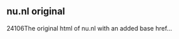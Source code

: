 <article><h2>nu.nl original</h2><time><span class="day">2</span><span class="month">4</span><span class="year">106</span></time>The original html of nu.nl with an added base href...</article>